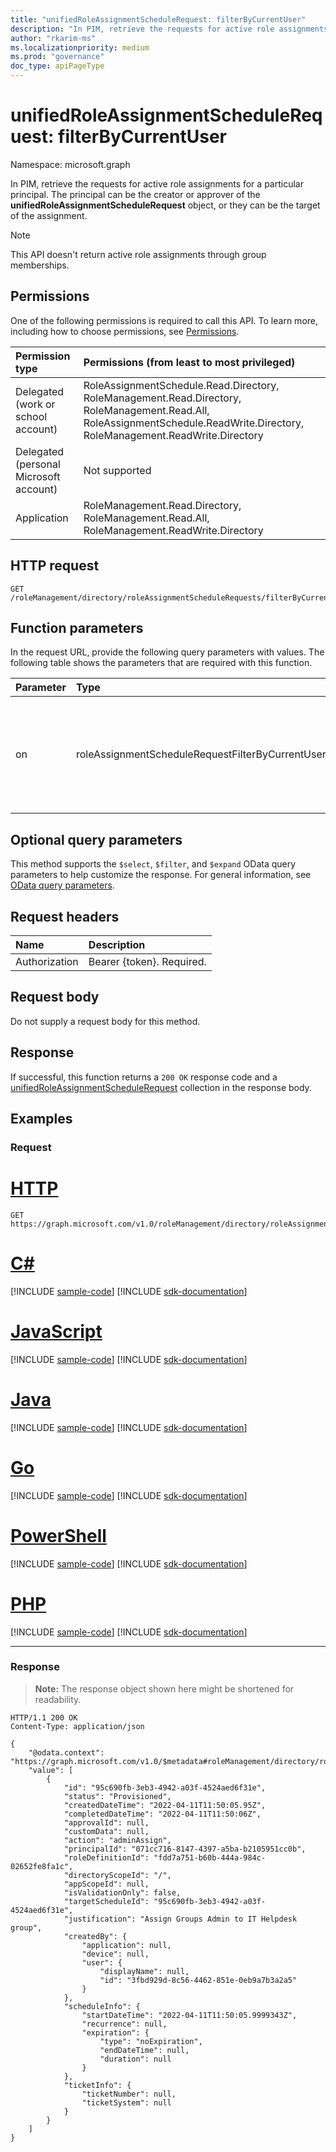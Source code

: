 ```yaml
---
title: "unifiedRoleAssignmentScheduleRequest: filterByCurrentUser"
description: "In PIM, retrieve the requests for active role assignments for a particular principal. The principal can be the creator or approver of the unifiedRoleAssignmentScheduleRequest object, or they can be the target of the assignment."
author: "rkarim-ms"
ms.localizationpriority: medium
ms.prod: "governance"
doc_type: apiPageType
---
```


# unifiedRoleAssignmentScheduleRequest: filterByCurrentUser
Namespace: microsoft.graph

In PIM, retrieve the requests for active role assignments for a particular principal. The principal can be the creator or approver of the **unifiedRoleAssignmentScheduleRequest** object, or they can be the target of the assignment.

> [!NOTE]
> This API doesn't return active role assignments through group memberships.

## Permissions
One of the following permissions is required to call this API. To learn more, including how to choose permissions, see [Permissions](/graph/permissions-reference).

|Permission type|Permissions (from least to most privileged)|
|:---|:---|
|Delegated (work or school account)|RoleAssignmentSchedule.Read.Directory, RoleManagement.Read.Directory, RoleManagement.Read.All, RoleAssignmentSchedule.ReadWrite.Directory, RoleManagement.ReadWrite.Directory|
|Delegated (personal Microsoft account)|Not supported|
|Application|RoleManagement.Read.Directory, RoleManagement.Read.All, RoleManagement.ReadWrite.Directory|

## HTTP request

<!-- {
  "blockType": "ignored"
}
-->
``` http
GET /roleManagement/directory/roleAssignmentScheduleRequests/filterByCurrentUser(on='parameterValue')
```

## Function parameters
In the request URL, provide the following query parameters with values.
The following table shows the parameters that are required with this function.

|Parameter|Type|Description|
|:---|:---|:---|
|on|roleAssignmentScheduleRequestFilterByCurrentUserOptions| The possible values are `principal`, `createdBy`, `approver`, `unknownFutureValue`. Only `principal` and `approver` are currently supported.|

## Optional query parameters

This method supports the `$select`, `$filter`, and `$expand` OData query parameters to help customize the response. For general information, see [OData query parameters](/graph/query-parameters).


## Request headers
|Name|Description|
|:---|:---|
|Authorization|Bearer {token}. Required.|

## Request body
Do not supply a request body for this method.

## Response

If successful, this function returns a `200 OK` response code and a [unifiedRoleAssignmentScheduleRequest](../resources/unifiedroleassignmentschedulerequest.md) collection in the response body.

## Examples

### Request

# [HTTP](#tab/http)
<!-- {
  "blockType": "request",
  "name": "unifiedroleassignmentschedulerequestthis.filterbycurrentuser"
}
-->
``` http
GET https://graph.microsoft.com/v1.0/roleManagement/directory/roleAssignmentScheduleRequests/filterByCurrentUser(on='principal')
```

# [C#](#tab/csharp)
[!INCLUDE [sample-code](../includes/snippets/csharp/unifiedroleassignmentschedulerequestthisfilterbycurrentuser-csharp-snippets.md)]
[!INCLUDE [sdk-documentation](../includes/snippets/snippets-sdk-documentation-link.md)]

# [JavaScript](#tab/javascript)
[!INCLUDE [sample-code](../includes/snippets/javascript/unifiedroleassignmentschedulerequestthisfilterbycurrentuser-javascript-snippets.md)]
[!INCLUDE [sdk-documentation](../includes/snippets/snippets-sdk-documentation-link.md)]

# [Java](#tab/java)
[!INCLUDE [sample-code](../includes/snippets/java/unifiedroleassignmentschedulerequestthisfilterbycurrentuser-java-snippets.md)]
[!INCLUDE [sdk-documentation](../includes/snippets/snippets-sdk-documentation-link.md)]

# [Go](#tab/go)
[!INCLUDE [sample-code](../includes/snippets/go/unifiedroleassignmentschedulerequestthisfilterbycurrentuser-go-snippets.md)]
[!INCLUDE [sdk-documentation](../includes/snippets/snippets-sdk-documentation-link.md)]

# [PowerShell](#tab/powershell)
[!INCLUDE [sample-code](../includes/snippets/powershell/unifiedroleassignmentschedulerequestthisfilterbycurrentuser-powershell-snippets.md)]
[!INCLUDE [sdk-documentation](../includes/snippets/snippets-sdk-documentation-link.md)]

# [PHP](#tab/php)
[!INCLUDE [sample-code](../includes/snippets/php/unifiedroleassignmentschedulerequestthisfilterbycurrentuser-php-snippets.md)]
[!INCLUDE [sdk-documentation](../includes/snippets/snippets-sdk-documentation-link.md)]

---

### Response
>**Note:** The response object shown here might be shortened for readability.
<!-- {
  "blockType": "response",
  "truncated": true,
  "@odata.type": "Collection(microsoft.graph.unifiedRoleAssignmentScheduleRequest)"
}
-->
``` http
HTTP/1.1 200 OK
Content-Type: application/json

{
    "@odata.context": "https://graph.microsoft.com/v1.0/$metadata#roleManagement/directory/roleAssignmentScheduleRequests",
    "value": [
        {
            "id": "95c690fb-3eb3-4942-a03f-4524aed6f31e",
            "status": "Provisioned",
            "createdDateTime": "2022-04-11T11:50:05.95Z",
            "completedDateTime": "2022-04-11T11:50:06Z",
            "approvalId": null,
            "customData": null,
            "action": "adminAssign",
            "principalId": "071cc716-8147-4397-a5ba-b2105951cc0b",
            "roleDefinitionId": "fdd7a751-b60b-444a-984c-02652fe8fa1c",
            "directoryScopeId": "/",
            "appScopeId": null,
            "isValidationOnly": false,
            "targetScheduleId": "95c690fb-3eb3-4942-a03f-4524aed6f31e",
            "justification": "Assign Groups Admin to IT Helpdesk group",
            "createdBy": {
                "application": null,
                "device": null,
                "user": {
                    "displayName": null,
                    "id": "3fbd929d-8c56-4462-851e-0eb9a7b3a2a5"
                }
            },
            "scheduleInfo": {
                "startDateTime": "2022-04-11T11:50:05.9999343Z",
                "recurrence": null,
                "expiration": {
                    "type": "noExpiration",
                    "endDateTime": null,
                    "duration": null
                }
            },
            "ticketInfo": {
                "ticketNumber": null,
                "ticketSystem": null
            }
        }
    ]
}
```

